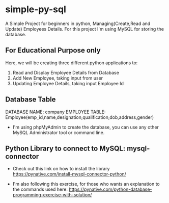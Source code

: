 # simple-py-sql
A Simple Project for beginners in python, Managing(Create,Read and Update) Employees Details. For this project I'm using MySQL for storing the database.

## For Educational Purpose only

Here, we will be creating three different python applications to:
1. Read and Display Employee Details from Database
2. Add New Employee, taking input from user
3. Updating Employee Details, taking input Employee Id

## Database Table
DATABASE NAME: company
EMPLOYEE TABLE:
Employee(emp_id,name,designation,qualification,dob,address,gender)

- I'm using phpMyAdmin to create the database, you can use any other MySQL Administrator tool or command line.

## Python Library to connect to MySQL: mysql-connector

- Check out this link on how to install the library
  https://pynative.com/install-mysql-connector-python/

- I'm also following this exercise, for those who wants an explanation to the commands used here:
  https://pynative.com/python-database-programming-exercise-with-solution/


 
